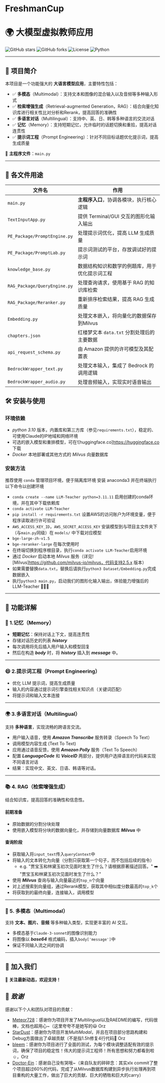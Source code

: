 # FreshmanCup
# 🌍 大模型虚拟教师应用

![GitHub stars](https://img.shields.io/github/stars/Doctor-Ein/SEIEE-Freshmancup?style=social)
![GitHub forks](https://img.shields.io/github/forks/Doctor-Ein/SEIEE-Freshmancup?style=social)
![License](https://img.shields.io/badge/license-MIT-green)
![Python](https://img.shields.io/badge/python-3.10%2B-blue)

<!-- 🚀 **基于Amazon Bedrock平台及配套Claude-3模型**，在 **多模态、RAG、多语言对话、记忆、提示词工程** 等方面做了强化性微调与提升。 -->

---

## 📖 **项目简介**
本项目是一个功能强大的 **大语言模型应用**，主要特性包括：
- ✅ **多模态**（Multimodal）：支持文本和图像的混合输入以及音频等多种输入形式
- ✅ **检索增强生成**（Retrieval-augmented Generation，RAG）：结合向量化知识库进行相关性比对分析和Rerank，提高回答的准确性
- ✅ **多语言对话**（Multilingual）：支持中、英、日、韩等多种语言的交流对话
- ✅ **记忆**（Memory）：支持短期记忆，允许临时的话题切换和重拾，提高对话连贯性
- ✅ **提示词工程**（Prompt Engineering）：针对不同目标话题优化提示词，提高生成质量

📌 **主程序文件**：`main.py`

---

## 📝 **各文件用途**
| 文件名                       | 作用                                            |
| ---------------------------- | ---------------------------------------------- |
| `main.py`                    | **主程序入口**，协调各模块，执行核心逻辑          |
| `TextInputApp.py`            | 提供 Terminal/GUI 交互的图形化输入输出           |
| `PE_Package/PromptEngine.py` | 处理提示词优化，提高 LLM 生成质量                |
| `PE_Package/PromptLab.py`    | 提示词测试的平台，存放调试好的提示词              |
| `knowledge_base.py`          | 数据结构知识和数学的例题库，用于优化提示词工程     |
| `RAG_Package/QueryEngine.py` | 处理查询请求，使用基于 RAG 的知识库检索           |
| `RAG_Package/Reranker.py`    | 重新排序检索结果，提高 RAG 生成质量               |
| `Embedding.py`               | 处理文本嵌入，将向量化的数据保存到Milvus          |
| `chapters.json`              | 红楼梦文本 `data.txt` 分割处理后的主要数据        |
| `api_request_schema.py`      | 由 Amazon 提供的许可模型及其配置表               |
| `BedrockWrapper_text.py`     | 处理文本输入，集成了 Bedrock 的调用逻辑           |
| `BedrockWrapper_audio.py`    | 处理音频输入，实现实时语音输出                    |


## 🛠 **安装与使用**
### 环境依赖
- *python 3.10* 版本，内置库和第三方库（参见`requirements.txt`），稳定的、可使用Claude的IP地域和网络环境
- 可选的嵌入模型和重排模型，可在![huggingface.co]https://huggingface.co 下载
- *Docker* 本地部署或其他方式的 *Milvus* 向量数据库

### 安装方法
推荐使用 `conda` 管理项目环境，便于隔离库环境
安装 anaconda3 并在终端执行以下命令以创建环境
- `conda create --name LLM-Teacher python=3.11.11`
启用创建的conda环境，并在其中下载依赖库
- `conda activate LLM-Teacher`
- `pip install -r requirements.txt`
设置AWS的访问账户为环境变量，便于程序读取进行许可验证
- `AWS_ACCESS_KEY_ID`，`AWS_SECRET_ACCESS_KEY`
安装模型到与项目主文件夹下（与`main.py`同级）在 `models/` 中下载对应模型
- `bge-large-zh-v1.5`
- `bge-reranker-large`
在每次使用时
- 在终端切换到程序根目录，执行`conda activate LLM-Teacher`启用环境
- 通过 *Docker* 启动本地 *Milvus* 服务（详见![Milvus]https://github.com/milvus-io/milvus，代码支持2.5.x 版本）
- 如果需要替换`data.txt`，替换后请执行`python3 Dataset/Embedding.py`完成数据嵌入
- 执行`python3 main.py`，启动我们的图形化输入输出，体验能力增强后的 LLM-Teacher 🎉🎉🎉

---

## 🎯 **功能详解**
### 🧠 1.记忆（Memory）
- **短期记忆**：保持对话上下文，提高连贯性
- 存储对话历史的列表 ***history***
- 每次调用将先后插入用户输入和模型回复
- 然后在构造 ***body*** 时，将 ***history*** 插入到 ***message*** 中。

---

###  :smile: 2.提示词工程（Prompt Engineering）
- 优化 LLM 提示词，提高生成质量
- 输入的内容通过提示词引擎查找相关知识点（关键词匹配）
- 将提示词和输入文本连接

---

### 🌍 3.多语言对话（Multilingual）
支持 **多种语言**，实现流畅的跨语言交流。
- 用户输入语音，使用 ***Amazon Transcribe*** 服务转录（Speech To Text）
- 调用模型内容生成 (Text To Text)
- 应用通过语音反馈，使用 ***Amazon Polly*** 服务（Text To Speech）
- 配置 ***LanguageCode*** 和 ***VoiceID*** 两部分，提供用户选择语言的代码来实现不同语言对话
- 结果：实现中文、英文、日语、韩语等对话。

---

### 📚 4. RAG（检索增强生成）
结合知识库，提高回答的准确性和信息性。
#### 前期准备
- 原始数据的分割分块处理
- 使用嵌入模型将分块的数据向量化，并存储到向量数据库 ***Milvus*** 中
#### 查询阶段
- 获取输入将`input_text`传入`queryContext`中
- 将输入的文本转化为向量（分割只获取第一个句子，而不包括后续的指令）
  - e.g. "贾宝玉和林黛玉初次见面时发生了什么？请根据原著描述回答。" ➡️ "贾宝玉和林黛玉初次见面时发生了什么？"
- 使用 ***Milvus*** 查询与输入向量最近的`top_n`个向量
- 对上述搜索到向量组，通过Rerank模型，获取其中相似度分数最高的`top_k`个
- 将获取到的最终向量，连接输入，调用模型

---

### 🎨 5. 多模态（Multimodal）
支持 **文本、图片、音频** 等多种输入类型，实现更丰富的 AI 交互。
- 多模态基于`Claude-3-sonnet`的图像识别能力
- 将图像以 ***base64*** 格式编码，插入`body['message']`中
- 保证不同输入流之间的协调

---

## 🚀 **加入我们**
📢 **关注最新动态，欢迎支持！**

## 🌟 *致谢*
感谢以下个人和团队对项目的贡献：
- [Meteor728](https://github.com/Meteor728)：感谢你为项目开发了*Multilingual*以及RAEDME的编写，代码很棒，文档也超用心~（这里夸夸不是她写的😃 Orz
- [StarDust](https://github.com/Rewind2Nowhere)：感谢你为项目开发*MultiModal*，并且在项目部分思路构建和Debug方面做出了卓越贡献（不是指1.5h修复4行代码🤣 Orz
- [bleem](https://github.com/bleem？)：感谢你为项目进行了全面的测试，为每个模块调整适配有效的提示词，确保了项目的稳定性！伟大的提示词工程师！所有思想和努力都看到啦☺️，Orz
- [Doctor-Ein](https://github.com/Doctor-Ein)：感谢自己没有哭哦~（来自队友的碎碎念：其实xlx commit了整个项目超过60%的代码，完成了从Milvus数据库构建到异步执行处理再到项目重构的大量工作，做出了巨大的贡献、巨大的牺牲和巨大的carry）
